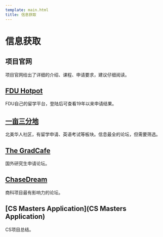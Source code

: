 ```yaml
---
template: main.html
title: 信息获取
---
```


# 信息获取
## 项目官网
项目官网给出了详细的介绍、课程、申请要求，建议仔细阅读。

## [FDU Hotpot](https://fdu-hotpot.top/)
FDU自己的留学平台，登陆后可查看19年以来申请结果。

## [一亩三分地](https://www.1point3acres.com/bbs/)
北美华人社区，有留学申请、英语考试等板块。信息最全的论坛，但需要筛选。

## [The GradCafe](https://www.thegradcafe.com/)
国外研究生申请论坛。

## [ChaseDream](https://forum.chasedream.com/forum.php)
商科项目最有影响力的论坛。

## [CS Masters Application](CS Masters Application)
CS项目总结。